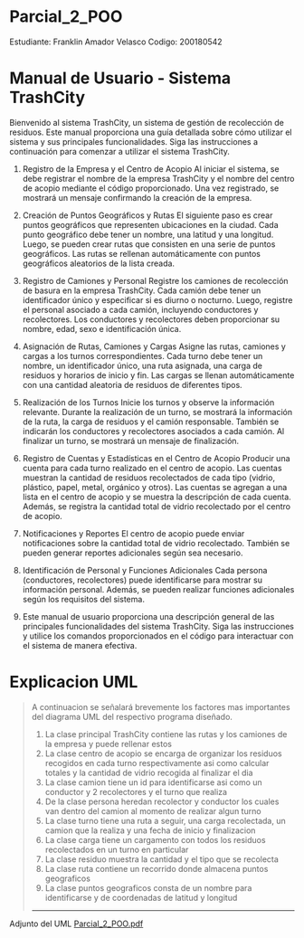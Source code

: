 # Parcial_2_POO

Estudiante: Franklin Amador Velasco
Codigo: 200180542


# Manual de Usuario - Sistema TrashCity

Bienvenido al sistema TrashCity, un sistema de gestión de recolección de residuos. Este manual proporciona una guía detallada sobre cómo utilizar el sistema y sus principales funcionalidades. Siga las instrucciones a continuación para comenzar a utilizar el sistema TrashCity.

1. Registro de la Empresa y el Centro de Acopio
  Al iniciar el sistema, se debe registrar el nombre de la empresa TrashCity y el nombre del centro de acopio mediante el código proporcionado.
  Una vez registrado, se mostrará un mensaje confirmando la creación de la empresa.
  
2. Creación de Puntos Geográficos y Rutas
  El siguiente paso es crear puntos geográficos que representen ubicaciones en la ciudad.
  Cada punto geográfico debe tener un nombre, una latitud y una longitud.
  Luego, se pueden crear rutas que consisten en una serie de puntos geográficos.
  Las rutas se rellenan automáticamente con puntos geográficos aleatorios de la lista creada.
  
3. Registro de Camiones y Personal
  Registre los camiones de recolección de basura en la empresa TrashCity.
  Cada camión debe tener un identificador único y especificar si es diurno o nocturno.
  Luego, registre el personal asociado a cada camión, incluyendo conductores y recolectores.
  Los conductores y recolectores deben proporcionar su nombre, edad, sexo e identificación única.
  
4. Asignación de Rutas, Camiones y Cargas
  Asigne las rutas, camiones y cargas a los turnos correspondientes.
  Cada turno debe tener un nombre, un identificador único, una ruta asignada, una carga de residuos y horarios de inicio y fin.
  Las cargas se llenan automáticamente con una cantidad aleatoria de residuos de diferentes tipos.
  
5. Realización de los Turnos
  Inicie los turnos y observe la información relevante.
  Durante la realización de un turno, se mostrará la información de la ruta, la carga de residuos y el camión responsable.
  También se indicarán los conductores y recolectores asociados a cada camión.
  Al finalizar un turno, se mostrará un mensaje de finalización.
  
6. Registro de Cuentas y Estadísticas en el Centro de Acopio
  Producir una cuenta para cada turno realizado en el centro de acopio.
  Las cuentas muestran la cantidad de residuos recolectados de cada tipo (vidrio, plástico, papel, metal, orgánico y otros).
  Las cuentas se agregan a una lista en el centro de acopio y se muestra la descripción de cada cuenta.
  Además, se registra la cantidad total de vidrio recolectado por el centro de acopio.
  
7. Notificaciones y Reportes
  El centro de acopio puede enviar notificaciones sobre la cantidad total de vidrio recolectado.
  También se pueden generar reportes adicionales según sea necesario.
  
8. Identificación de Personal y Funciones Adicionales
  Cada persona (conductores, recolectores) puede identificarse para mostrar su información personal.
  Además, se pueden realizar funciones adicionales según los requisitos del sistema.
 
9. Este manual de usuario proporciona una descripción general de las principales funcionalidades del sistema TrashCity. Siga las instrucciones y utilice los comandos proporcionados    en el código para interactuar con el sistema de manera efectiva.

# Explicacion UML

>A continuacion se señalará brevemente los factores mas importantes del diagrama UML del respectivo programa diseñado.
>1. La clase principal TrashCity contiene las rutas y los camiones de la empresa y puede rellenar estos
>2. La clase centro de acopio se encarga de organizar los residuos recogidos en cada turno respectivamente asi como calcular totales y la cantidad de vidrio recogida al finalizar el dia
>3. La clase camion tiene un id para identificarse asi como un conductor y 2 recolectores y el turno que realiza
>4. De la clase persona heredan recolector y conductor los cuales van dentro del camion al momento de realizar algun turno
>5. La clase turno tiene una ruta a seguir, una carga recolectada, un camion que la realiza y una fecha de inicio y finalizacion
>6. La clase carga tiene un cargamento con todos los residuos recolectados en un turno en particular
>7. La clase residuo muestra la cantidad y el tipo que se recolecta
>8. La clase ruta contiene un recorrido donde almacena puntos geograficos
>9. La clase puntos geograficos consta de un nombre para identificarse y de coordenadas de latitud y longitud
>-----------------------------------------------------------------------------------------------------------------------------------------------
Adjunto del UML
[Parcial_2_POO.pdf](https://github.com/fdamador12/Parcial_2_POO/files/11521489/Parcial_2_POO.pdf)

